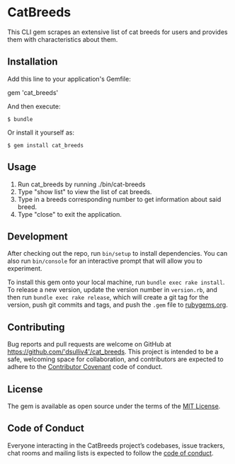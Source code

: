 

# CatBreeds

This CLI gem scrapes an extensive list of cat breeds for users and provides them with characteristics about them. 

## Installation

Add this line to your application's Gemfile:

gem 'cat_breeds'


And then execute:

    $ bundle

Or install it yourself as:

    $ gem install cat_breeds

## Usage

1. Run cat_breeds by running ./bin/cat-breeds
2. Type "show list" to view the list of cat breeds.
3. Type in a breeds corresponding number to get information about said breed. 
4. Type "close" to exit the application.

## Development

After checking out the repo, run `bin/setup` to install dependencies. You can also run `bin/console` for an interactive prompt that will allow you to experiment.

To install this gem onto your local machine, run `bundle exec rake install`. To release a new version, update the version number in `version.rb`, and then run `bundle exec rake release`, which will create a git tag for the version, push git commits and tags, and push the `.gem` file to [rubygems.org](https://rubygems.org).

## Contributing

Bug reports and pull requests are welcome on GitHub at https://github.com/'dsulliv4'/cat_breeds. This project is intended to be a safe, welcoming space for collaboration, and contributors are expected to adhere to the [Contributor Covenant](http://contributor-covenant.org) code of conduct.

## License

The gem is available as open source under the terms of the [MIT License](https://opensource.org/licenses/MIT).

## Code of Conduct

Everyone interacting in the CatBreeds project’s codebases, issue trackers, chat rooms and mailing lists is expected to follow the [code of conduct](https://github.com/'dsulliv4'/cat_breeds/blob/master/CODE_OF_CONDUCT.md).
